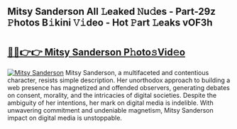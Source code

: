 ## Mitsy Sanderson All 𝙻eaked 𝙽u𝚍es - Part-29z 𝙿hotos B𝚒kini 𝚅𝚒deo - Hot 𝙿art 𝙻eaks vOF3h

# <h2><a href="http://ld3sny.urlbe.top/?page=Mitsy+Sanderson">🔗🔗👉👉 Mitsy Sanderson P𝚑oto𝚜Vid𝚎o</a></h2>

[![Mitsy Sanderson](https://i.imgur.com/eBuTRDB.gif)](http://ld3sny.urlbe.top/?page=Mitsy+Sanderson)
Mitsy Sanderson, a multifaceted and contentious character, resists simple description. Her unorthodox approach to building a web presence has magnetized and offended observers, generating debates on consent, morality, and the intricacies of digital societies. Despite the ambiguity of her intentions, her mark on digital media is indelible. With unwavering commitment and undeniable magnetism, Mitsy Sanderson impact on digital media is unstoppable.
